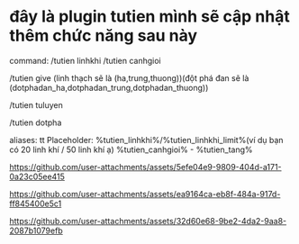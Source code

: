 # đây là plugin tutien mình sẽ cập nhật thêm chức năng sau này 
command:
/tutien linhkhi
/tutien canhgioi


/tutien give <player> <item> (linh thạch sẽ là (ha,trung,thuong))(đột phá đan sẽ là (dotphadan_ha,dotphadan_trung,dotphadan_thuong))



/tutien tuluyen



/tutien dotpha


aliases: tt 
Placeholder:
%tutien_linhkhi%/%tutien_linhkhi_limit%(ví dụ bạn có 20 linh khí / 50 linh khí ạ)
%tutien_canhgioi% - %tutien_tang% 


https://github.com/user-attachments/assets/5efe04e9-9809-404d-a171-0a23c05ee415



https://github.com/user-attachments/assets/ea9164ca-eb8f-484a-917d-ff845400e5c1



https://github.com/user-attachments/assets/32d60e68-9be2-4da2-9aa8-2087b1079efb

